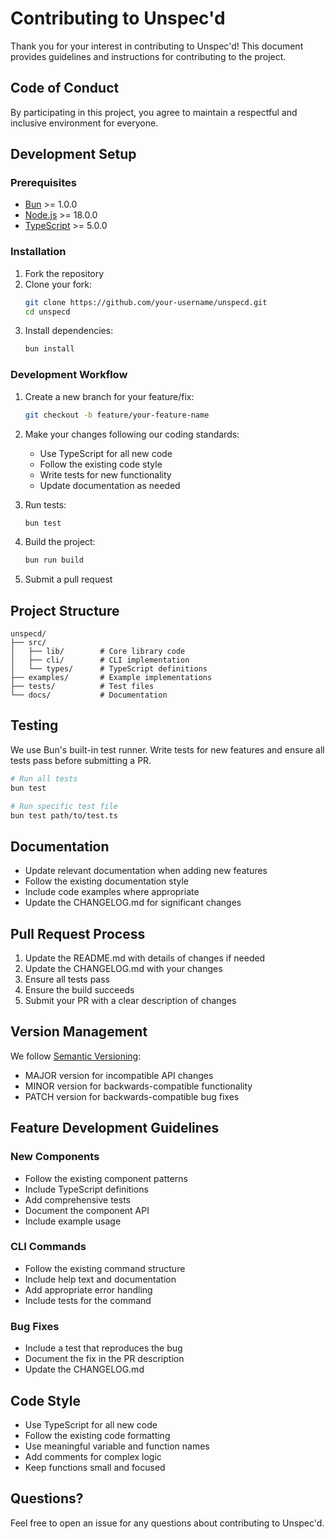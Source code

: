 # Contributing to Unspec'd

Thank you for your interest in contributing to Unspec'd! This document provides guidelines and instructions for contributing to the project.

## Code of Conduct

By participating in this project, you agree to maintain a respectful and inclusive environment for everyone.

## Development Setup

### Prerequisites

- [Bun](https://bun.sh/) >= 1.0.0
- [Node.js](https://nodejs.org/) >= 18.0.0
- [TypeScript](https://www.typescriptlang.org/) >= 5.0.0

### Installation

1. Fork the repository
2. Clone your fork:
   ```bash
   git clone https://github.com/your-username/unspecd.git
   cd unspecd
   ```
3. Install dependencies:
   ```bash
   bun install
   ```

### Development Workflow

1. Create a new branch for your feature/fix:
   ```bash
   git checkout -b feature/your-feature-name
   ```

2. Make your changes following our coding standards:
   - Use TypeScript for all new code
   - Follow the existing code style
   - Write tests for new functionality
   - Update documentation as needed

3. Run tests:
   ```bash
   bun test
   ```

4. Build the project:
   ```bash
   bun run build
   ```

5. Submit a pull request

## Project Structure

```
unspecd/
├── src/
│   ├── lib/        # Core library code
│   ├── cli/        # CLI implementation
│   └── types/      # TypeScript definitions
├── examples/       # Example implementations
├── tests/          # Test files
└── docs/           # Documentation
```

## Testing

We use Bun's built-in test runner. Write tests for new features and ensure all tests pass before submitting a PR.

```bash
# Run all tests
bun test

# Run specific test file
bun test path/to/test.ts
```

## Documentation

- Update relevant documentation when adding new features
- Follow the existing documentation style
- Include code examples where appropriate
- Update the CHANGELOG.md for significant changes

## Pull Request Process

1. Update the README.md with details of changes if needed
2. Update the CHANGELOG.md with your changes
3. Ensure all tests pass
4. Ensure the build succeeds
5. Submit your PR with a clear description of changes

## Version Management

We follow [Semantic Versioning](https://semver.org/):

- MAJOR version for incompatible API changes
- MINOR version for backwards-compatible functionality
- PATCH version for backwards-compatible bug fixes

## Feature Development Guidelines

### New Components
- Follow the existing component patterns
- Include TypeScript definitions
- Add comprehensive tests
- Document the component API
- Include example usage

### CLI Commands
- Follow the existing command structure
- Include help text and documentation
- Add appropriate error handling
- Include tests for the command

### Bug Fixes
- Include a test that reproduces the bug
- Document the fix in the PR description
- Update the CHANGELOG.md

## Code Style

- Use TypeScript for all new code
- Follow the existing code formatting
- Use meaningful variable and function names
- Add comments for complex logic
- Keep functions small and focused

## Questions?

Feel free to open an issue for any questions about contributing to Unspec'd. 